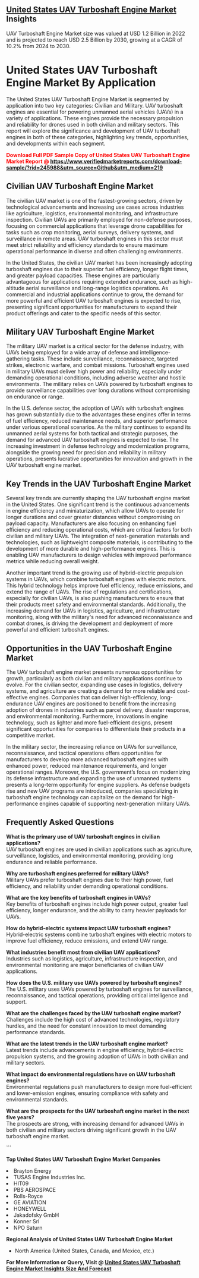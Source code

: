 <h2><a href="https://www.verifiedmarketreports.com/download-sample/?rid=245988&amp;utm_source=Github&amp;utm_medium=219" target="_blank">United States UAV Turboshaft Engine Market</a> Insights</h2><p>UAV Turboshaft Engine Market size was valued at USD 1.2 Billion in 2022 and is projected to reach USD 2.5 Billion by 2030, growing at a CAGR of 10.2% from 2024 to 2030.</p><p> <h1>United States UAV Turboshaft Engine Market By Application</h1> <p>The United States UAV Turboshaft Engine Market is segmented by application into two key categories: Civilian and Military. UAV turboshaft engines are essential for powering unmanned aerial vehicles (UAVs) in a variety of applications. These engines provide the necessary propulsion and reliability for drones used in both civilian and military sectors. This report will explore the significance and development of UAV turboshaft engines in both of these categories, highlighting key trends, opportunities, and developments within each segment.</p> <p><strong><p><span class=""><span style="color: #ff0000;"><strong>Download Full PDF Sample Copy of United States UAV Turboshaft Engine Market Report</strong> @ </span><a href="https://www.verifiedmarketreports.com/download-sample/?rid=245988&amp;utm_source=Github&amp;utm_medium=219" target="_blank">https://www.verifiedmarketreports.com/download-sample/?rid=245988&amp;utm_source=Github&amp;utm_medium=219</a></span></p></strong></p> <h2>Civilian UAV Turboshaft Engine Market</h2> <p>The civilian UAV market is one of the fastest-growing sectors, driven by technological advancements and increasing use cases across industries like agriculture, logistics, environmental monitoring, and infrastructure inspection. Civilian UAVs are primarily employed for non-defense purposes, focusing on commercial applications that leverage drone capabilities for tasks such as crop monitoring, aerial surveys, delivery systems, and surveillance in remote areas. UAV turboshaft engines in this sector must meet strict reliability and efficiency standards to ensure maximum operational performance in diverse and often challenging environments.</p> <p>In the United States, the civilian UAV market has been increasingly adopting turboshaft engines due to their superior fuel efficiency, longer flight times, and greater payload capacities. These engines are particularly advantageous for applications requiring extended endurance, such as high-altitude aerial surveillance and long-range logistics operations. As commercial and industrial applications continue to grow, the demand for more powerful and efficient UAV turboshaft engines is expected to rise, presenting significant opportunities for manufacturers to expand their product offerings and cater to the specific needs of this sector.</p> <h2>Military UAV Turboshaft Engine Market</h2> <p>The military UAV market is a critical sector for the defense industry, with UAVs being employed for a wide array of defense and intelligence-gathering tasks. These include surveillance, reconnaissance, targeted strikes, electronic warfare, and combat missions. Turboshaft engines used in military UAVs must deliver high power and reliability, especially under demanding operational conditions, including adverse weather and hostile environments. The military relies on UAVs powered by turboshaft engines to provide surveillance capabilities over long durations without compromising on endurance or range.</p> <p>In the U.S. defense sector, the adoption of UAVs with turboshaft engines has grown substantially due to the advantages these engines offer in terms of fuel efficiency, reduced maintenance needs, and superior performance under various operational scenarios. As the military continues to expand its unmanned aerial systems for both tactical and strategic purposes, the demand for advanced UAV turboshaft engines is expected to rise. The increasing investment in defense technology and modernization programs, alongside the growing need for precision and reliability in military operations, presents lucrative opportunities for innovation and growth in the UAV turboshaft engine market.</p> <h2>Key Trends in the UAV Turboshaft Engine Market</h2> <p>Several key trends are currently shaping the UAV turboshaft engine market in the United States. One significant trend is the continuous advancements in engine efficiency and miniaturization, which allow UAVs to operate for longer durations and cover greater distances without compromising on payload capacity. Manufacturers are also focusing on enhancing fuel efficiency and reducing operational costs, which are critical factors for both civilian and military UAVs. The integration of next-generation materials and technologies, such as lightweight composite materials, is contributing to the development of more durable and high-performance engines. This is enabling UAV manufacturers to design vehicles with improved performance metrics while reducing overall weight.</p> <p>Another important trend is the growing use of hybrid-electric propulsion systems in UAVs, which combine turboshaft engines with electric motors. This hybrid technology helps improve fuel efficiency, reduce emissions, and extend the range of UAVs. The rise of regulations and certifications, especially for civilian UAVs, is also pushing manufacturers to ensure that their products meet safety and environmental standards. Additionally, the increasing demand for UAVs in logistics, agriculture, and infrastructure monitoring, along with the military's need for advanced reconnaissance and combat drones, is driving the development and deployment of more powerful and efficient turboshaft engines.</p> <h2>Opportunities in the UAV Turboshaft Engine Market</h2> <p>The UAV turboshaft engine market presents numerous opportunities for growth, particularly as both civilian and military applications continue to evolve. For the civilian sector, expanding use cases in logistics, delivery systems, and agriculture are creating a demand for more reliable and cost-effective engines. Companies that can deliver high-efficiency, long-endurance UAV engines are positioned to benefit from the increasing adoption of drones in industries such as parcel delivery, disaster response, and environmental monitoring. Furthermore, innovations in engine technology, such as lighter and more fuel-efficient designs, present significant opportunities for companies to differentiate their products in a competitive market.</p> <p>In the military sector, the increasing reliance on UAVs for surveillance, reconnaissance, and tactical operations offers opportunities for manufacturers to develop more advanced turboshaft engines with enhanced power, reduced maintenance requirements, and longer operational ranges. Moreover, the U.S. government’s focus on modernizing its defense infrastructure and expanding the use of unmanned systems presents a long-term opportunity for engine suppliers. As defense budgets rise and new UAV programs are introduced, companies specializing in turboshaft engine technology can capitalize on the demand for high-performance engines capable of supporting next-generation military UAVs.</p> <h2>Frequently Asked Questions</h2> <p><strong>What is the primary use of UAV turboshaft engines in civilian applications?</strong><br>UAV turboshaft engines are used in civilian applications such as agriculture, surveillance, logistics, and environmental monitoring, providing long endurance and reliable performance.</p> <p><strong>Why are turboshaft engines preferred for military UAVs?</strong><br>Military UAVs prefer turboshaft engines due to their high power, fuel efficiency, and reliability under demanding operational conditions.</p> <p><strong>What are the key benefits of turboshaft engines in UAVs?</strong><br>Key benefits of turboshaft engines include high power output, greater fuel efficiency, longer endurance, and the ability to carry heavier payloads for UAVs.</p> <p><strong>How do hybrid-electric systems impact UAV turboshaft engines?</strong><br>Hybrid-electric systems combine turboshaft engines with electric motors to improve fuel efficiency, reduce emissions, and extend UAV range.</p> <p><strong>What industries benefit most from civilian UAV applications?</strong><br>Industries such as logistics, agriculture, infrastructure inspection, and environmental monitoring are major beneficiaries of civilian UAV applications.</p> <p><strong>How does the U.S. military use UAVs powered by turboshaft engines?</strong><br>The U.S. military uses UAVs powered by turboshaft engines for surveillance, reconnaissance, and tactical operations, providing critical intelligence and support.</p> <p><strong>What are the challenges faced by the UAV turboshaft engine market?</strong><br>Challenges include the high cost of advanced technologies, regulatory hurdles, and the need for constant innovation to meet demanding performance standards.</p> <p><strong>What are the latest trends in the UAV turboshaft engine market?</strong><br>Latest trends include advancements in engine efficiency, hybrid-electric propulsion systems, and the growing adoption of UAVs in both civilian and military sectors.</p> <p><strong>What impact do environmental regulations have on UAV turboshaft engines?</strong><br>Environmental regulations push manufacturers to design more fuel-efficient and lower-emission engines, ensuring compliance with safety and environmental standards.</p> <p><strong>What are the prospects for the UAV turboshaft engine market in the next five years?</strong><br>The prospects are strong, with increasing demand for advanced UAVs in both civilian and military sectors driving significant growth in the UAV turboshaft engine market.</p> ```</p><p><strong>Top United States UAV Turboshaft Engine Market Companies</strong></p><div data-test-id=""><p><li>Brayton Energy</li><li> TUSAS Engine Industries Inc.</li><li> HIT09</li><li> PBS AEROSPACE</li><li> Rolls-Royce</li><li> GE AVIATION</li><li> HONEYWELL</li><li> Jakadofsky GmbH</li><li> Konner Srl</li><li> NPO Saturn</li></p><div><strong>Regional Analysis of&nbsp;United States UAV Turboshaft Engine Market</strong></div><ul><li dir="ltr"><p dir="ltr">North America&nbsp;(United States, Canada, and Mexico, etc.)</p></li></ul><p><strong>For More Information or Query, Visit @&nbsp;</strong><strong><a href="https://www.verifiedmarketreports.com/product/uav-turboshaft-engine-market/?utm_source=Github&amp;utm_medium=219" target="_blank">United States UAV Turboshaft Engine Market Insights Size And Forecast</a></strong></p></div>
